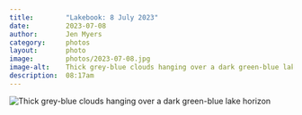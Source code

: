 ```yaml
---
title:        "Lakebook: 8 July 2023"
date:         2023-07-08
author:       Jen Myers
category:     photos
layout:       photo
image:        photos/2023-07-08.jpg
image-alt:    Thick grey-blue clouds hanging over a dark green-blue lake horizon
description:  08:17am
---
```


<div><img alt="Thick grey-blue clouds hanging over a dark green-blue lake horizon" src="{{ site.baseurl }}/images/photos/2023-07-08.jpg" /></div>
